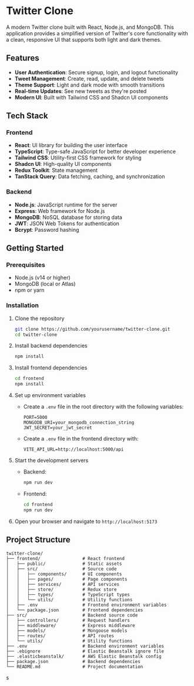 # Twitter Clone

A modern Twitter clone built with React, Node.js, and MongoDB. This application provides a simplified version of Twitter's core functionality with a clean, responsive UI that supports both light and dark themes.



## Features

- **User Authentication**: Secure signup, login, and logout functionality
- **Tweet Management**: Create, read, update, and delete tweets
- **Theme Support**: Light and dark mode with smooth transitions
- **Real-time Updates**: See new tweets as they're posted
- **Modern UI**: Built with Tailwind CSS and Shadcn UI components


## Tech Stack

### Frontend
- **React**: UI library for building the user interface
- **TypeScript**: Type-safe JavaScript for better developer experience
- **Tailwind CSS**: Utility-first CSS framework for styling
- **Shadcn UI**: High-quality UI components
- **Redux Toolkit**: State management
- **TanStack Query**: Data fetching, caching, and synchronization

### Backend
- **Node.js**: JavaScript runtime for the server
- **Express**: Web framework for Node.js
- **MongoDB**: NoSQL database for storing data
- **JWT**: JSON Web Tokens for authentication
- **Bcrypt**: Password hashing

## Getting Started

### Prerequisites

- Node.js (v14 or higher)
- MongoDB (local or Atlas)
- npm or yarn

### Installation

1. Clone the repository
   ```bash
   git clone https://github.com/yourusername/twitter-clone.git
   cd twitter-clone
   ```

2. Install backend dependencies
   ```bash
   npm install
   ```

3. Install frontend dependencies
   ```bash
   cd frontend
   npm install
   ```

4. Set up environment variables
   - Create a `.env` file in the root directory with the following variables:
     ```
     PORT=5000
     MONGODB_URI=your_mongodb_connection_string
     JWT_SECRET=your_jwt_secret
     ```
   - Create a `.env` file in the frontend directory with:
     ```
     VITE_API_URL=http://localhost:5000/api
     ```

5. Start the development servers
   - Backend:
     ```bash
     npm run dev
     ```
   - Frontend:
     ```bash
     cd frontend
     npm run dev
     ```

6. Open your browser and navigate to `http://localhost:5173`

## Project Structure

```
twitter-clone/
├── frontend/                # React frontend
│   ├── public/              # Static assets
│   ├── src/                 # Source code
│   │   ├── components/      # UI components
│   │   ├── pages/           # Page components
│   │   ├── services/        # API services
│   │   ├── store/           # Redux store
│   │   ├── types/           # TypeScript types
│   │   └── utils/           # Utility functions
│   ├── .env                 # Frontend environment variables
│   └── package.json         # Frontend dependencies
├── src/                     # Backend source code
│   ├── controllers/         # Request handlers
│   ├── middleware/          # Express middleware
│   ├── models/              # Mongoose models
│   ├── routes/              # API routes
│   └── utils/               # Utility functions
├── .env                     # Backend environment variables
├── .ebignore                # Elastic Beanstalk ignore file
├── .elasticbeanstalk/       # AWS Elastic Beanstalk config
├── package.json             # Backend dependencies
└── README.md                # Project documentation
```
s



